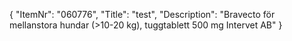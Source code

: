 {
  "ItemNr": "060776",
  "Title": "test",
  "Description": "Bravecto för mellanstora hundar (>10-20 kg), tuggtablett 500 mg Intervet AB"
}